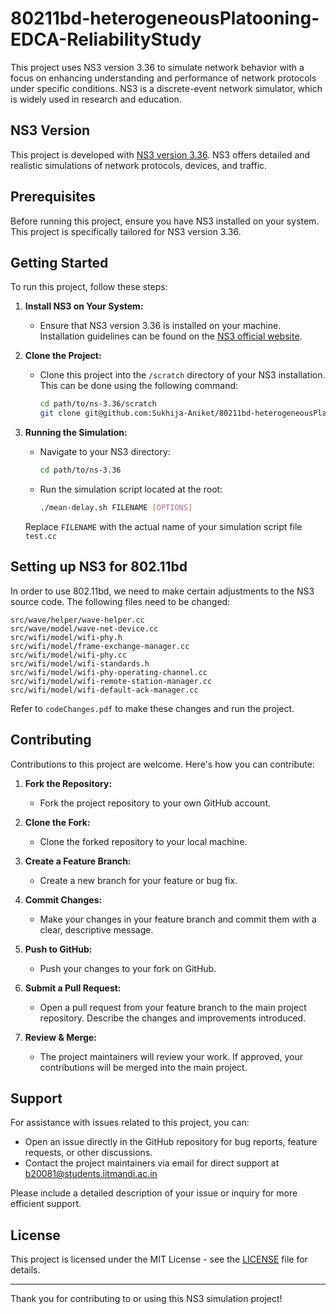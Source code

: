 # 80211bd-heterogeneousPlatooning-EDCA-ReliabilityStudy

This project uses NS3 version 3.36 to simulate network behavior with a focus on enhancing understanding and performance of network protocols under specific conditions. NS3 is a discrete-event network simulator, which is widely used in research and education.

## NS3 Version

This project is developed with [NS3 version 3.36](https://www.nsnam.org/releases/ns-3-36/). NS3 offers detailed and realistic simulations of network protocols, devices, and traffic.

## Prerequisites

Before running this project, ensure you have NS3 installed on your system. This project is specifically tailored for NS3 version 3.36.

## Getting Started

To run this project, follow these steps:

1. **Install NS3 on Your System:**
   - Ensure that NS3 version 3.36 is installed on your machine. Installation guidelines can be found on the [NS3 official website](https://www.nsnam.org/docs/release/3.36/tutorial/html/getting-started.html).

2. **Clone the Project:**
   - Clone this project into the `/scratch` directory of your NS3 installation. This can be done using the following command:
     ```bash
     cd path/to/ns-3.36/scratch
     git clone git@github.com:Sukhija-Aniket/80211bd-heterogeneousPlatooning-EDCA-ReliabilityStudy.gi
     ```

3. **Running the Simulation:**
   - Navigate to your NS3 directory:
     ```bash
     cd path/to/ns-3.36
     ```
   - Run the simulation script located at the root:
     ```bash
     ./mean-delay.sh FILENAME [OPTIONS] 
     ```

   Replace `FILENAME` with the actual name of your simulation script file `test.cc`

## Setting up NS3 for 802.11bd
In order to use 802.11bd, we need to make certain adjustments to the NS3 source code.
The following files need to be changed:
```
src/wave/helper/wave-helper.cc
src/wave/model/wave-net-device.cc 
src/wifi/model/wifi-phy.h
src/wifi/model/frame-exchange-manager.cc
src/wifi/model/wifi-phy.cc
src/wifi/model/wifi-standards.h
src/wifi/model/wifi-phy-operating-channel.cc
src/wifi/model/wifi-remote-station-manager.cc
src/wifi/model/wifi-default-ack-manager.cc 
```

Refer to `codeChanges.pdf` to make these changes and run the project.


## Contributing

Contributions to this project are welcome. Here's how you can contribute:

1. **Fork the Repository:**
   - Fork the project repository to your own GitHub account.

2. **Clone the Fork:**
   - Clone the forked repository to your local machine.

3. **Create a Feature Branch:**
   - Create a new branch for your feature or bug fix.

4. **Commit Changes:**
   - Make your changes in your feature branch and commit them with a clear, descriptive message.

5. **Push to GitHub:**
   - Push your changes to your fork on GitHub.

6. **Submit a Pull Request:**
   - Open a pull request from your feature branch to the main project repository. Describe the changes and improvements introduced.

7. **Review & Merge:**
   - The project maintainers will review your work. If approved, your contributions will be merged into the main project.

## Support

For assistance with issues related to this project, you can:
- Open an issue directly in the GitHub repository for bug reports, feature requests, or other discussions.
- Contact the project maintainers via email for direct support at b20081@students.iitmandi.ac.in

Please include a detailed description of your issue or inquiry for more efficient support.


## License

This project is licensed under the MIT License - see the [LICENSE](LICENSE) file for details.

---

Thank you for contributing to or using this NS3 simulation project!
